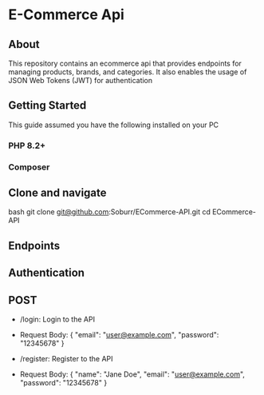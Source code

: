 # E-Commerce Api

## About
This repository contains an ecommerce api that provides endpoints for managing products, brands, and categories. It also enables the usage of JSON Web Tokens (JWT) for authentication

## Getting Started 
This guide assumed you have the following installed on your PC
### PHP 8.2+
### Composer

## Clone and navigate
bash
git clone git@github.com:Soburr/ECommerce-API.git
cd ECommerce-API

## Endpoints
## Authentication
## POST 
- /login: Login to the API
- Request Body:
  {
   "email": "user@example.com",
   "password": "12345678"
  }

  
- /register: Register to the API
- Request Body:
  {
   "name": "Jane Doe",
   "email": "user@example.com",
   "password": "12345678"
  }
